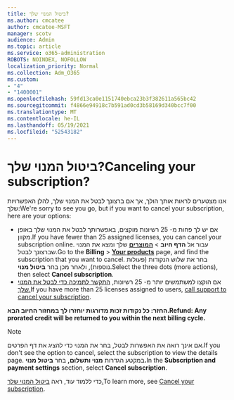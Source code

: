 ```yaml
---
title: ביטול המנוי שלך?
ms.author: cmcatee
author: cmcatee-MSFT
manager: scotv
audience: Admin
ms.topic: article
ms.service: o365-administration
ROBOTS: NOINDEX, NOFOLLOW
localization_priority: Normal
ms.collection: Adm_O365
ms.custom:
- "4"
- "1400001"
ms.openlocfilehash: 59fd13ca0e1151740ebca23b3f382611a565bc42
ms.sourcegitcommit: f4866e94918c7b591ad0cd3b58169d340bcc7f00
ms.translationtype: MT
ms.contentlocale: he-IL
ms.lasthandoff: 05/19/2021
ms.locfileid: "52543182"
---
```

# <a name="canceling-your-subscription"></a><span data-ttu-id="66355-102">ביטול המנוי שלך?</span><span class="sxs-lookup"><span data-stu-id="66355-102">Canceling your subscription?</span></span>

<span data-ttu-id="66355-103">אנו מצטערים לראות אותך הולך, אך אם ברצונך לבטל את המנוי שלך, להלן האפשרויות שלך:</span><span class="sxs-lookup"><span data-stu-id="66355-103">We're sorry to see you go, but if you want to cancel your subscription, here are your options:</span></span>
  
- <span data-ttu-id="66355-104">אם יש לך פחות מ- 25 רשיונות מוקצים, באפשרותך לבטל את המנוי שלך באופן מקוון.</span><span class="sxs-lookup"><span data-stu-id="66355-104">If you have fewer than 25 assigned licenses, you can cancel your subscription online.</span></span> <span data-ttu-id="66355-105">עבור אל **הדף חיוב** \> **[המוצרים](https://go.microsoft.com/fwlink/p/?linkid=842054)** שלך ומצא את המנוי שברצונך לבטל.</span><span class="sxs-lookup"><span data-stu-id="66355-105">Go to the **Billing** \> **[Your products](https://go.microsoft.com/fwlink/p/?linkid=842054)** page, and find the subscription that you want to cancel.</span></span> <span data-ttu-id="66355-106">בחר את שלוש הנקודות (פעולות נוספות), ולאחר מכן בחר **ביטול מנוי**.</span><span class="sxs-lookup"><span data-stu-id="66355-106">Select the three dots (more actions), then select **Cancel subscription**.</span></span>
- <span data-ttu-id="66355-107">אם הוקצו למשתמשים יותר מ- 25 רשיונות, [התקשר לתמיכה כדי לבטל את המנוי שלך.](https://go.microsoft.com/fwlink/p/?linkid=518322)</span><span class="sxs-lookup"><span data-stu-id="66355-107">If you have more than 25 licenses assigned to users, [call support to cancel your subscription](https://go.microsoft.com/fwlink/p/?linkid=518322).</span></span>
  
<span data-ttu-id="66355-108">**החזר: כל נקודות זכות מדורגות יוחזרו לך במחזור החיוב הבא.**</span><span class="sxs-lookup"><span data-stu-id="66355-108">**Refund: Any prorated credit will be returned to you within the next billing cycle.**</span></span>

> [!NOTE]
> <span data-ttu-id="66355-109">אם אינך רואה את האפשרות לבטל, בחר את המנוי כדי להציג את דף הפרטים.</span><span class="sxs-lookup"><span data-stu-id="66355-109">If you don't see the option to cancel, select the subscription to view the details page.</span></span> <span data-ttu-id="66355-110">במקטע הגדרות **מנוי ותשלום,** בחר **ביטול מנוי.**</span><span class="sxs-lookup"><span data-stu-id="66355-110">In the **Subscription and payment settings** section, select **Cancel subscription**.</span></span>

<span data-ttu-id="66355-111">כדי ללמוד עוד, ראה [ביטול המנוי שלך.](/microsoft-365/commerce/subscriptions/cancel-your-subscription)</span><span class="sxs-lookup"><span data-stu-id="66355-111">To learn more, see [Cancel your subscription](/microsoft-365/commerce/subscriptions/cancel-your-subscription).</span></span>
